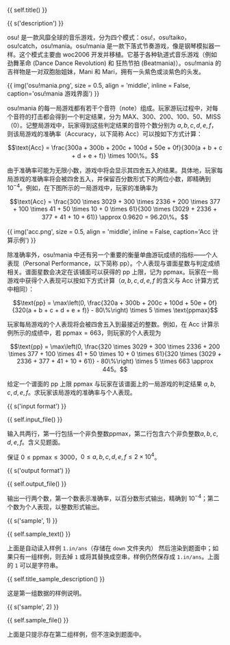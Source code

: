 {{ self.title() }}

{{ s('description') }}

osu! 是一款风靡全球的音乐游戏，分为四个模式：osu!，osu!taiko，osu!catch，osu!mania。osu!mania 是一款下落式节奏游戏，像是钢琴模拟器一样。这个模式主要由 woc2006 开发并移植。它基于各种轨道式音乐游戏（例如 劲舞革命 (Dance Dance Revolution) 和 狂热节拍 (Beatmania)）。osu!mania 的吉祥物是一对双胞胎姐妹，Mani 和 Mari，拥有一头紫色或淡紫色的头发。

{{ img('osu!mania.png', size = 0.5, align = 'middle', inline = False, caption='osu!mania 游戏界面') }}

osu!mania 的每一局游戏都有若干个音符（note）组成。玩家游玩过程中，对每个音符的打击都会得到一个判定结果，分为 MAX、300、200、100、50、MISS（0）。记整局游戏中，玩家得到这些判定结果的音符个数分别为 $a, b, c, d, e, f$，则该局游戏的准确率（Accuracy，以下简称 Acc）可以按如下方式计算：

$$\text{Acc} = \frac{300a + 300b + 200c + 100d + 50e + 0f}{300(a + b + c + d + e + f)} \times 100\%。$$

由于准确率可能为无限小数，游戏中将会显示其四舍五入的结果。具体地，玩家每局游戏的准确率将会被四舍五入，并保留百分数形式下的两位小数，即精确到 $10 ^ {-4}$。例如，在下图所示的一局游戏中，玩家的准确率为

$$\text{Acc} = \frac{300 \times 3029 + 300 \times 2336 + 200 \times 377 + 100 \times 41 + 50 \times 10 + 0 \times 61}{300 \times (3029 + 2336 + 377 + 41 + 10 + 61)} \approx 0.9620 = 96.20\%。$$

{{ img('acc.png', size = 0.5, align = 'middle', inline = False, caption='Acc 计算示例') }}

除准确率外，osu!mania 中还有另一个重要的衡量单曲游玩成绩的指标——个人表现（Personal Performance，以下简称 pp）。个人表现与谱面星数与判定成绩相关。谱面星数会决定在该铺面可以获得的 pp 上限，记为 $\text{ppmax}$。玩家在一局游戏中获得个人表现可以按如下方式计算（$a, b, c, d, e, f$ 的含义与 Acc 计算方式中相同）：

$$\text{pp} = \max\left(0, \frac{320a + 300b + 200c + 100d + 50e + 0f}{320(a + b + c + d + e + f)} - 80\%\right) \times 5 \times \text{ppmax}$$

玩家每局游戏的个人表现将会被四舍五入到最接近的整数。例如，在 Acc 计算示例所示的成绩中，若 $\text{ppmax} = 663$，则玩家的个人表现为

$$\text{pp} = \max\left(0, \frac{320 \times 3029 + 300 \times 2336 + 200 \times 377 + 100 \times 41 + 50 \times 10 + 0 \times 61}{320 \times (3029 + 2336 + 377 + 41 + 10 + 61)} - 80\%\right) \times 5 \times 663 \approx 445。$$

给定一个谱面的 pp 上限 $\text{ppmax}$ 与玩家在该谱面上的一局游戏的判定结果 $a, b, c, d, e, f$。求玩家该局游戏的准确率与个人表现。

{{ s('input format') }}

{{ self.input_file() }}

输入共两行，第一行包括一个非负整数$\text{ppmax}$，第二行包含六个非负整数$a,b,c,d,e,f$。含义见题面。

保证 $0 \le \text{ppmax} \le 3000$，$0 \le a, b, c, d, e, f \le 2 \times 10 ^ 4$。

{{ s('output format') }}

{{ self.output_file() }}

输出一行两个数，第一个数表示准确率，以百分数形式输出，精确到 $10 ^ {-4}$；第二个数为个人表现，以整数形式输出。

{{ s('sample', 1) }}

{{ self.sample_text() }}

上面是自动读入样例 `1.in/ans`（存储在 `down` 文件夹内） 然后渲染到题面中；如果只有一组样例，则去掉 `1` 或将其替换成空串，样例仍然保存成 `1.in/ans`。上面的 `1` 可以是字符串。

{{ self.title_sample_description() }}

这是第一组数据的样例说明。

{{ s('sample', 2) }}

{{ self.sample_file() }}

上面是只提示存在第二组样例，但不渲染到题面中。
